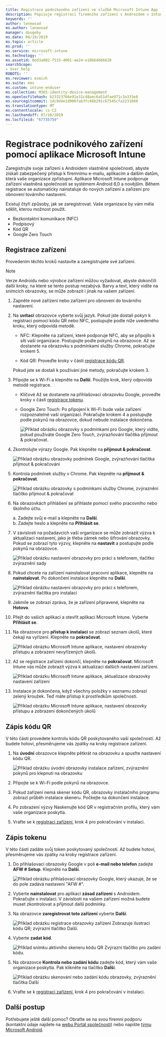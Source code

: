 ```yaml
---
title: Registrace podnikového zařízení ve službě Microsoft Intune App | Microsoft Docs
description: Popisuje registraci firemního zařízení s Androidem v Intune.
keywords: ''
author: lenewsad
ms.author: lanewsad
manager: dougeby
ms.date: 04/19/2019
ms.topic: article
ms.prod: ''
ms.service: microsoft-intune
ms.technology: ''
ms.assetid: 0ed3a002-7533-4001-ae24-e10b64b66620
searchScope:
- User help
ROBOTS: ''
ms.reviewer: esmich
ms.suite: ems
ms.custom: intune-enduser
ms.collection: M365-identity-device-management
ms.openlocfilehash: b23323766e91e31c48aec6a51dfae971c3a333e8
ms.sourcegitcommit: 1dc9d4e1d906fab3fc46b291c67545cfa2231660
ms.translationtype: MT
ms.contentlocale: cs-CZ
ms.lasthandoff: 07/10/2019
ms.locfileid: "67735759"
---
```

# <a name="enroll-your-corporate-device-with-the-microsoft-intune-app"></a>Registrace podnikového zařízení pomocí aplikace Microsoft Intune

Zaregistrujte svoje zařízení s Androidem vlastněné společností, abyste získali zabezpečený přístup k firemnímu e-mailu, aplikacím a dalším datům, která vaše organizace zpřístupní. Aplikace Microsoft Intune podporuje zařízení vlastněná společností se systémem Android 6,0 a novějším. Během registrace se automaticky nainstaluje do nových zařízení a zařízení pro obnovení továrního nastavení. 

Existují čtyři způsoby, jak se zaregistrovat. Vaše organizace by vám měla sdělit, kterou možnost použít.
 
* Bezkontaktní komunikace (NFC)  
* Podpisový  
* Kód QR   
* Google Zero Touch  

## <a name="enroll-device"></a>Registrace zařízení 
Provedením těchto kroků nastavíte a zaregistrujete své zařízení.  

> [!NOTE]
> Verze Androidu nebo výrobce zařízení můžou vyžadovat, abyste dokončili další kroky, na které se tento postup nezabývá. Barvy a text, který vidíte na snímcích obrazovky, se může zobrazit i jinak na vašem zařízení.  

1. Zapněte nové zařízení nebo zařízení pro obnovení do továrního nastavení.  
2. Na **uvítací** obrazovce vyberte svůj jazyk.   Pokud jste dostali pokyn k registraci pomocí kódu QR nebo NFC, postupujte podle níže uvedeného kroku, který odpovídá metodě.  
     * NFC: Klepněte na zařízení, které podporuje NFC, aby se připojilo k síti vaší organizace. Postupujte podle pokynů na obrazovce. Až se dostanete na obrazovku s podmínkami služby Chrome, pokračujte krokem 5.  

     * Kód QR: Proveďte kroky v části [registrace kódu QR](#qr-code-enrollment).  

     Pokud jste se dostali k používání jiné metody, pokračujte krokem 3.    

1. Připojte se k Wi-Fi a klepněte na **Další**. Použijte krok, který odpovídá metodě registrace. 

    * Klíčové Až se dostanete na přihlašovací obrazovku Google, proveďte kroky v části [registrace tokenu](#token-enrollment).    
    * Google Zero Touch: Po připojení k Wi-Fi bude vaše zařízení rozpoznatelné vaší organizací. Pokračujte krokem 4 a postupujte podle pokynů na obrazovce, dokud nebude instalace dokončena.    
 
       ![Příklad obrázku obrazovky s podmínkami pro Google, který vidíte, pokud používáte Google Zero Touch, zvýrazňování tlačítka přijmout & pokračovat.](./media/google-zero-touch-intune-app-01.png)   
   
4. Zkontrolujte výrazy Google. Pak klepněte na **přijmout &AMP; pokračovat**.  

      ![Příklad obrázku obrazovky podmínek Google, zvýrazňování tlačítka přijmout & pokračování](./media/fully-managed-intune-app-04.png)   

6. Kontrola podmínek služby v Chrome. Pak klepněte na **přijmout &AMP; pokračovat**.  

   ![Příklad obrázku obrazovky s podmínkami služby Chrome, zvýraznění tlačítko přijmout & pokračovat](./media/fully-managed-intune-app-06.png)   

7. Na obrazovkách přihlášení se přihlaste pomocí svého pracovního nebo školního účtu.   

    a. Zadejte svůj e-mail a klepněte na **Další**.      
    b. Zadejte heslo a klepněte na **Přihlásit se**.  

8. V závislosti na požadavcích vaší organizace se může zobrazit výzva k aktualizaci nastavení, jako je třeba zámek nebo šifrování obrazovky. Pokud se zobrazí tyto výzvy, klepněte na **nastavit** a postupujte podle pokynů na obrazovce.  

   ![Příklad obrázku nastavení obrazovky pro práci s telefonem, tlačítko zvýraznění sady](./media/fully-managed-intune-app-10.png)   

9. Pokud chcete na zařízení nainstalovat pracovní aplikace, klepněte na **nainstalovat**. Po dokončení instalace klepněte na **Další**.  

   ![Příklad obrázku nastavení obrazovky pro práci s telefonem, zvýraznění tlačítka pro instalaci](./media/fully-managed-intune-app-11.png)   

10. Jakmile se zobrazí zpráva, že je zařízení připravené, klepněte na **Hotovo**. 

11. Přejít do vašich aplikací a otevřít aplikaci Microsoft Intune. Vyberte **Přihlásit se**. 

12. Na obrazovce pro **přístup k instalaci** se zobrazí seznam úkolů, které čekají na vyřízení. Klepněte na **pokračovat**.  

       ![Příklad obrázku Microsoft Intune aplikace, nastavení obrazovky přístupu a zobrazení nevyřízených úkolů.](./media/fully-managed-intune-app-14.png)   

13. Až se registrace zařízení dokončí, klepněte na **pokračovat**. Microsoft Intune vás může zobrazit výzva k aktualizaci dalších nastavení zařízení.   

       ![Příklad obrázku Microsoft Intune aplikace, aktualizace obrazovky nastavení zařízení](./media/fully-managed-intune-app-15-2.png)   

14. Instalace je dokončena, když všechny položky v seznamu zobrazí zelený kroužek. Teď máte přístup k prostředkům společnosti.  

       ![Příklad obrázku Microsoft Intune aplikace, nastavení obrazovky přístupu a zobrazení dokončených úkolů](./media/fully-managed-intune-app-16.png)   


## <a name="qr-code-enrollment"></a>Zápis kódu QR  
V této části provedete kontrolu kódu QR poskytovaného vaší společností.  Až budete hotovi, přesměrujeme vás zpátky na kroky registrace zařízení.     
  
1. Na **úvodní** obrazovce klepněte pětkrát na obrazovku a spusťte nastavení kódu QR.  

   ![Příklad obrázku úvodní obrazovky instalace zařízení, zvýraznění pokynů pro klepnutí na obrazovku](./media/qr-code-intune-app-01.png)  

2. Připojte se k Wi-Fi podle pokynů na obrazovce.  
3. Pokud zařízení nemá skener kódu QR, obrazovky instalačního programu zobrazí průběh instalace skeneru. Počkejte na dokončení instalace.  
4. Po zobrazení výzvy Naskenujte kód QR v registračním profilu, který vám vaše organizace poskytla.  
5. Vraťte se k [registraci zařízení](#enroll-device), krok 4 pro pokračování v instalaci.  

## <a name="token-enrollment"></a>Zápis tokenu  
V této části zadáte svůj token poskytovaný společností. Až budete hotovi, přesměrujeme vás zpátky na kroky registrace zařízení.  

1. Do přihlašovací obrazovky Google v poli **e-mail nebo telefon** zadejte **AFW # Setup**. Klepněte na **Další**. 

   ![Příklad obrázku přihlašovací obrazovky Google, který ukazuje, že se do pole zadává nastavení "AFW #".](./media/token-intune-app-01.png)   

2. Vyberte **nainstalovat** pro aplikaci **zásad zařízení** s Androidem. Pokračujte v instalaci. V závislosti na vašem zařízení možná budete muset zkontrolovat a přijmout další podmínky.    

3. Na obrazovce **zaregistrovat toto zařízení** vyberte **Další**.  

   ![Příklad obrázku registrace obrazovky zařízení Zobrazuje ilustraci kódu QR; zvýrazní tlačítko Další.](./media/token-intune-app-02.png)  

4. Vyberte **zadat kód**.

   ![Příklad snímku aktivního skeneru kódu QR Zvýrazní tlačítko pro zadání kódu.](./media/token-intune-app-03.png)  

5. Na obrazovce **Kontrola nebo zadání kódu** zadejte kód, který vám vaše organizace poskytla.  Pak klikněte na tlačítko **Další**.  

   ![Příklad obrázku skenování nebo zadání kódu obrazovky, zvýraznění tlačítka Další](./media/token-intune-app-04.png)  

6. Vraťte se k [registraci zařízení](#enroll-device), krok 4 pro pokračování v instalaci.  



## <a name="next-steps"></a>Další postup   
Potřebujete ještě další pomoc? Obraťte se na svou firemní podporu (kontaktní údaje najdete na [webu Portál společnosti](https://go.microsoft.com/fwlink/?linkid=2010980)) nebo napište <a href="mailto:wintunedroidfbk@microsoft.com?subject=I'm having trouble with enrolling my Android device&body=Describe the issue you're experiencing here.">týmu Microsoft Android</a>.  
